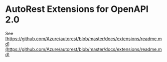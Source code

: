 # AutoRest Extensions for OpenAPI 2.0

See [https://github.com/Azure/autorest/blob/master/docs/extensions/readme.md](https://github.com/Azure/autorest/blob/master/docs/extensions/readme.md)
